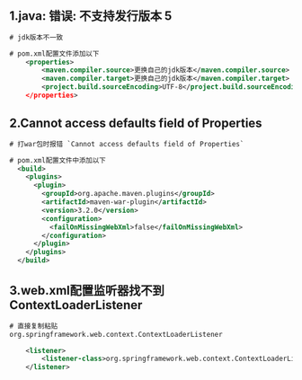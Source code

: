 ## 1.java: 错误: 不支持发行版本 5

```xml
# jdk版本不一致

# pom.xml配置文件添加以下 
	<properties>
        <maven.compiler.source>更换自己的jdk版本</maven.compiler.source>
        <maven.compiler.target>更换自己的jdk版本</maven.compiler.target>
        <project.build.sourceEncoding>UTF-8</project.build.sourceEncoding
    </properties>
```

## 2.Cannot access defaults field of Properties

```xml
# 打war包时报错 `Cannot access defaults field of Properties`

# pom.xml配置文件中添加以下
  <build>
    <plugins>
      <plugin>
        <groupId>org.apache.maven.plugins</groupId>
        <artifactId>maven-war-plugin</artifactId>
        <version>3.2.0</version>
        <configuration>
          <failOnMissingWebXml>false</failOnMissingWebXml>
        </configuration>
      </plugin>
    </plugins>
  </build>
```

## 3.web.xml配置监听器找不到ContextLoaderListener

```xml
# 直接复制粘贴
org.springframework.web.context.ContextLoaderListener

	<listener>
		<listener-class>org.springframework.web.context.ContextLoaderListener</listener-class>
	</listener>
```

